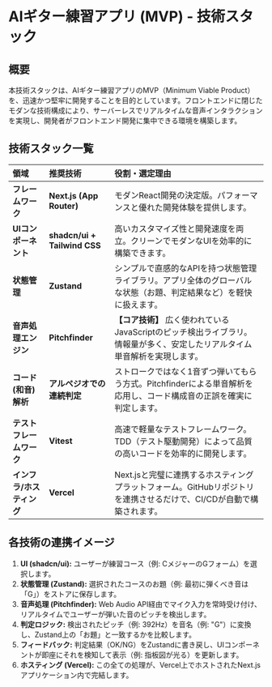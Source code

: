 # AIギター練習アプリ (MVP) - 技術スタック

## 概要

本技術スタックは、AIギター練習アプリのMVP（Minimum Viable Product）を、迅速かつ堅牢に開発することを目的としています。フロントエンドに閉じたモダンな技術構成により、サーバーレスでリアルタイムな音声インタラクションを実現し、開発者がフロントエンド開発に集中できる環境を構築します。

## 技術スタック一覧

| 領域 | 推奨技術 | 役割・選定理由 |
| :--- | :--- | :--- |
| **フレームワーク** | **Next.js (App Router)** | モダンReact開発の決定版。パフォーマンスと優れた開発体験を提供します。 |
| **UIコンポーネント** | **shadcn/ui + Tailwind CSS** | 高いカスタマイズ性と開発速度を両立。クリーンでモダンなUIを効率的に構築できます。 |
| **状態管理** | **Zustand** | シンプルで直感的なAPIを持つ状態管理ライブラリ。アプリ全体のグローバルな状態（お題、判定結果など）を軽快に扱えます。 |
| **音声処理エンジン** | **Pitchfinder** | **【コア技術】** 広く使われているJavaScriptのピッチ検出ライブラリ。情報量が多く、安定したリアルタイム単音解析を実現します。 |
| **コード(和音)解析**| **アルペジオでの連続判定** | ストロークではなく1音ずつ弾いてもらう方式。Pitchfinderによる単音解析を応用し、コード構成音の正誤を確実に判定します。 |
| **テストフレームワーク** | **Vitest** | 高速で軽量なテストフレームワーク。TDD（テスト駆動開発）によって品質の高いコードを効率的に開発します。 |
| **インフラ/ホスティング** | **Vercel** | Next.jsと完璧に連携するホスティングプラットフォーム。GitHubリポジトリを連携させるだけで、CI/CDが自動で構築されます。 |

## 各技術の連携イメージ

1. **UI (shadcn/ui):** ユーザーが練習コース（例: CメジャーのGフォーム）を選択します。
2. **状態管理 (Zustand):** 選択されたコースのお題（例: 最初に弾くべき音は「G」）をストアに保存します。
3. **音声処理 (Pitchfinder):** Web Audio API経由でマイク入力を常時受け付け、リアルタイムでユーザーが弾いた音のピッチを検出します。
4. **判定ロジック:** 検出されたピッチ（例: 392Hz）を音名（例: "G"）に変換し、Zustand上の「お題」と一致するかを比較します。
5. **フィードバック:** 判定結果（OK/NG）をZustandに書き戻し、UIコンポーネントが即座にそれを検知して表示（例: 指板図が光る）を更新します。
6. **ホスティング (Vercel):** この全ての処理が、Vercel上でホストされたNext.jsアプリケーション内で完結します。